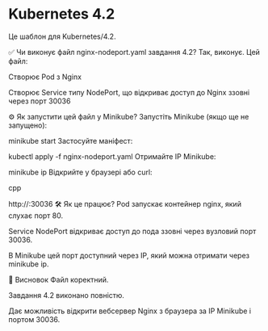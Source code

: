 # Kubernetes 4.2

Це шаблон для Kubernetes/4.2.

✅ Чи виконує файл nginx-nodeport.yaml завдання 4.2?
Так, виконує.
Цей файл:

Створює Pod з Nginx

Створює Service типу NodePort, що відкриває доступ до Nginx ззовні через порт 30036

⚙️ Як запустити цей файл у Minikube?
Запустіть Minikube (якщо ще не запущено):

minikube start
Застосуйте маніфест:

kubectl apply -f nginx-nodeport.yaml
Отримайте IP Minikube:

minikube ip
Відкрийте у браузері або curl:

cpp

http://<minikube-ip>:30036
🛠 Як це працює?
Pod запускає контейнер nginx, який слухає порт 80.

Service NodePort відкриває доступ до пода ззовні через вузловий порт 30036.

В Minikube цей порт доступний через IP, який можна отримати через minikube ip.

📌 Висновок
Файл коректний.

Завдання 4.2 виконано повністю.

Дає можливість відкрити вебсервер Nginx з браузера за IP Minikube і портом 30036.